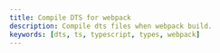 ```yaml
---
title: Compile DTS for webpack
description: Compile dts files when webpack build.
keywords: [dts, ts, typescript, types, webpack]
---
```


<embed-project src="@dumlj/dts-webpack-plugin"></embed-project>
